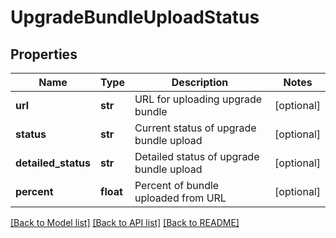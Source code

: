 # UpgradeBundleUploadStatus

## Properties
Name | Type | Description | Notes
------------ | ------------- | ------------- | -------------
**url** | **str** | URL for uploading upgrade bundle | [optional] 
**status** | **str** | Current status of upgrade bundle upload | [optional] 
**detailed_status** | **str** | Detailed status of upgrade bundle upload | [optional] 
**percent** | **float** | Percent of bundle uploaded from URL | [optional] 

[[Back to Model list]](../README.md#documentation-for-models) [[Back to API list]](../README.md#documentation-for-api-endpoints) [[Back to README]](../README.md)

